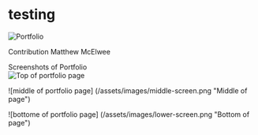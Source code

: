# testing

![Portfolio](https://mmcelwee8002.github.io/Challenge_2_Portfolio_MM/)

Contribution
Matthew McElwee

Screenshots of Portfolio  
![Top of portfolio page](/assets/images/top-screen.png)

![middle of portfolio page] (/assets/images/middle-screen.png "Middle of page")

![bottome of portfolio page] (/assets/images/lower-screen.png "Bottom of page")
